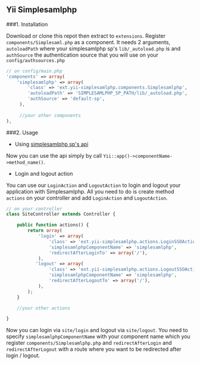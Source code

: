 Yii Simplesamlphp
-----------------

###1. Installation

  Download or clone this repot then extract to `extensions`. Register `components/Simplesaml.php` as a component. It needs 2 arguments, `autoloadPath` where your simplesamlphp sp's `lib/_autoload.php` is and `authSource` the authentication source that you will use on your `config/authsources.php`

  ```php
  // on config/main.php
  'components' => array(
  	  'simplesamlphp' => array(
	      'class' => 'ext.yii-simplesamlphp.components.Simplesamlphp',
	      'autoloadPath' => 'SIMPLESAMLPHP_SP_PATH/lib/_autoload.php',
	      'authSource' => 'default-sp',
	   ),
	   
       //your other components
  ),
  ```

###2. Usage

  - Using [simplesamlphp sp's api](https://simplesamlphp.org/docs/stable/simplesamlphp-sp-api)  

  Now you can use the api simply by call `Yii::app()->componentName->method_name()`.

  - Login and logout action  
  
  You can use our `LoginAction` and `LogoutAction` to login and logout your application with Simplesamlphp. All you need to do is create method `actions` on your controller and add `LoginAction` and `LogoutAction`.

  ```php
  // on your controller
  class SiteController extends Controller {

      public function actions() {
          return array(
		      'login' => array(
		          'class' => 'ext.yii-simplesamlphp.actions.LoginSSOAction',
		          'simplesamlphpComponentName' => 'simplesamlphp',
		          'redirectAfterLoginTo' => array('/'),
		      ),
		     'logout' => array(
		          'class' => 'ext.yii-simplesamlphp.actions.LogoutSSOAction',
		          'simplesamlphpComponentName' => 'simplesamlphp',
		          'redirectAfterLogoutTo' => array('/'),
		      ),
	      );
      }

      //your other actions

  }
  ```

  Now you can login via `site/login` and logout via `site/logout`.
  You need to specify `simplesamlphpComponentName` with your component name which you register `components/Simplesamlphp.php` and `redirectAfterLogin` and `redirectAfterLogout` with a route where you want to be redirected after login / logout.
